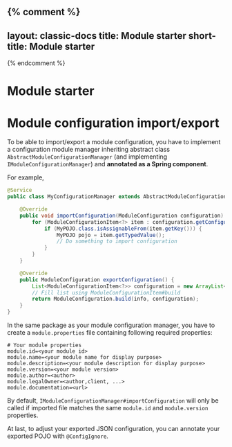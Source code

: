 {% comment %}
---
layout: classic-docs
title: Module starter
short-title: Module starter
---
{% endcomment %}

# Module starter

# Module configuration import/export

To be able to import/export a module configuration, you have to implement a configuration module manager inheriting abstract class `AbstractModuleConfigurationManager` (and implementing `IModuleConfigurationManager`) and **annotated as a Spring component**.


For example,

```java
@Service
public class MyConfigurationManager extends AbstractModuleConfigurationManager {

    @Override
    public void importConfiguration(ModuleConfiguration configuration) throws ModuleException {
        for (ModuleConfigurationItem<?> item : configuration.getConfiguration()) {
            if (MyPOJO.class.isAssignableFrom(item.getKey())) {
                MyPOJO pojo = item.getTypedValue();
                // Do something to import configuration
            }
        }
    }

    @Override
    public ModuleConfiguration exportConfiguration() {
        List<ModuleConfigurationItem<?>> configuration = new ArrayList<>();
        // Fill list using ModuleConfigurationItem#build
        return ModuleConfiguration.build(info, configuration);
    }
}
```

In the same package as your module configuration manager, you have to create a `module.properties` file containing following required properties:

```properties
# Your module properties
module.id=<your module id>
module.name=<your module name for display purpose>
module.description=<your module description for display purpose>
module.version=<your module version>
module.author=<author>
module.legalOwner=<author,client, ...>
module.documentation=<url>
```
By default, `IModuleConfigurationManager#importConfiguration` will only be called if imported file matches the same `module.id` and `module.version` properties.

At last, to adjust your exported JSON configuration, you can annotate your exported POJO with `@ConfigIgnore`.


